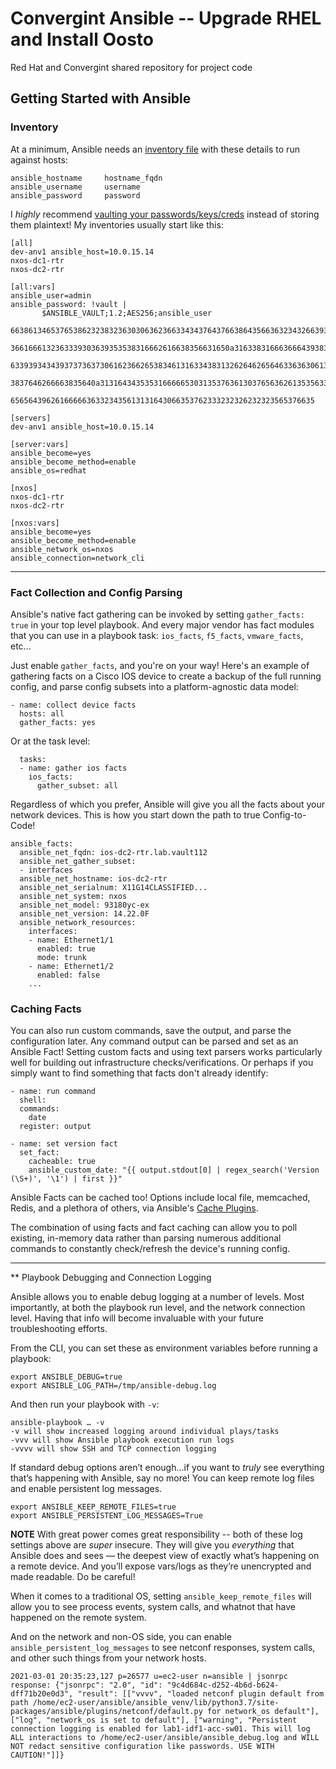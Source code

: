 # Convergint Ansible -- Upgrade RHEL and Install Oosto
Red Hat and Convergint shared repository for project code

## Getting Started with Ansible

### Inventory

At a minimum, Ansible needs an [inventory file](https://docs.ansible.com/ansible/latest/user_guide/intro_inventory.html) with these details to run against hosts:
```
ansible_hostname     hostname_fqdn
ansible_username     username
ansible_password     password
```

I *highly* recommend [vaulting your passwords/keys/creds](https://docs.ansible.com/ansible/latest/user_guide/vault.html#creating-encrypted-variables) instead of storing them plaintext! My inventories usually start like this:

```
[all]
dev-anv1 ansible_host=10.0.15.14
nxos-dc1-rtr
nxos-dc2-rtr

[all:vars]
ansible_user=admin
ansible_password: !vault |
       $ANSIBLE_VAULT;1.2;AES256;ansible_user
       66386134653765386232383236303063623663343437643766386435663632343266393064373933
       3661666132363339303639353538316662616638356631650a316338316663666439383138353032
       63393934343937373637306162366265383461316334383132626462656463363630613832313562
       3837646266663835640a313164343535316666653031353763613037656362613535633538386539
       65656439626166666363323435613131643066353762333232326232323565376635

[servers]
dev-anv1 ansible_host=10.0.15.14

[server:vars]
ansible_become=yes
ansible_become_method=enable
ansible_os=redhat

[nxos]
nxos-dc1-rtr
nxos-dc2-rtr

[nxos:vars]
ansible_become=yes
ansible_become_method=enable
ansible_network_os=nxos
ansible_connection=network_cli
```

--------------

### Fact Collection and Config Parsing

Ansible's native fact gathering can be invoked by setting `gather_facts: true` in your top level playbook. And every major vendor has fact modules that you can use in a playbook task: `ios_facts`, `f5_facts`, `vmware_facts`, etc...

Just enable `gather_facts`, and you're on your way! Here's an example of gathering facts on a Cisco IOS device to create a backup of the full running config, and parse config subsets into a platform-agnostic data model:

```
- name: collect device facts
  hosts: all
  gather_facts: yes
```

Or at the task level:

```
  tasks:
  - name: gather ios facts
    ios_facts:
      gather_subset: all
```

Regardless of which you prefer, Ansible will give you all the facts about your network devices. This is how you start down the path to true Config-to-Code!

```
ansible_facts:
  ansible_net_fqdn: ios-dc2-rtr.lab.vault112
  ansible_net_gather_subset:
  - interfaces
  ansible_net_hostname: ios-dc2-rtr
  ansible_net_serialnum: X11G14CLASSIFIED...
  ansible_net_system: nxos
  ansible_net_model: 93180yc-ex
  ansible_net_version: 14.22.0F
  ansible_network_resources:
    interfaces:
    - name: Ethernet1/1
      enabled: true
      mode: trunk
    - name: Ethernet1/2
      enabled: false
    ...
```

### Caching Facts

You can also run custom commands, save the output, and parse the configuration later. Any command output can be parsed and set as an Ansible Fact! Setting custom facts and using text parsers works particularly well for building out infrastructure checks/verifications. Or perhaps if you simply want to find something that facts don't already identify:

```
- name: run command
  shell:
  commands: 
    date
  register: output

- name: set version fact
  set_fact:
    cacheable: true
    ansible_custom_date: "{{ output.stdout[0] | regex_search('Version (\S+)', '\1') | first }}"
```

Ansible Facts can be cached too! Options include local file, memcached, Redis, and a plethora of others, via Ansible's [Cache Plugins](https://docs.ansible.com/ansible/latest/plugins/cache.html).

The combination of using facts and fact caching can allow you to poll existing, in-memory data rather than parsing numerous additional commands to constantly check/refresh the device's running config.

--------------

** Playbook Debugging and Connection Logging

Ansible allows you to enable debug logging at a number of levels. Most importantly, at both the playbook run level, and the network connection level. Having that info will become invaluable with your future troubleshooting efforts.

From the CLI, you can set these as environment variables before running a playbook:

```
export ANSIBLE_DEBUG=true
export ANSIBLE_LOG_PATH=/tmp/ansible-debug.log
```

And then run your playbook with `-v`:

```
ansible-playbook … -v
-v will show increased logging around individual plays/tasks
-vvv will show Ansible playbook execution run logs
-vvvv will show SSH and TCP connection logging
```

If standard debug options aren’t enough…if you want to *truly* see everything that’s happening with Ansible, say no more! You can keep remote log files and enable persistent log messages.

```
export ANSIBLE_KEEP_REMOTE_FILES=true
export ANSIBLE_PERSISTENT_LOG_MESSAGES=True
```

**NOTE** With great power comes great responsibility -- both of these log settings above are *super* insecure. They will give you *everything* that Ansible does and sees — the deepest view of exactly what’s happening on a remote device. And you’ll expose vars/logs as they’re unencrypted and made readable. Do be careful!

When it comes to a traditional OS, setting `ansible_keep_remote_files` will allow you to see process events, system calls, and whatnot that have happened on the remote system.

And on the network and non-OS side, you can enable `ansible_persistent_log_messages` to see netconf responses, system calls, and other such things from your network hosts.

```
2021-03-01 20:35:23,127 p=26577 u=ec2-user n=ansible | jsonrpc response: {"jsonrpc": "2.0", "id": "9c4d684c-d252-4b6d-b624-dff71b20e0d3", "result": [["vvvv", "loaded netconf plugin default from path /home/ec2-user/ansible/ansible_venv/lib/python3.7/site-packages/ansible/plugins/netconf/default.py for network_os default"], ["log", "network_os is set to default"], ["warning", "Persistent connection logging is enabled for lab1-idf1-acc-sw01. This will log ALL interactions to /home/ec2-user/ansible/ansible_debug.log and WILL NOT redact sensitive configuration like passwords. USE WITH CAUTION!"]]}
```
